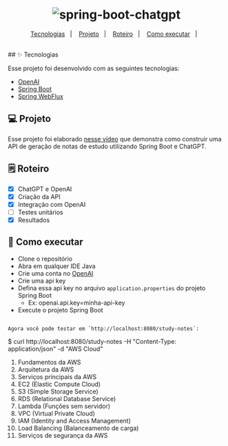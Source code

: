 <h1 align="center">
  <img alt="spring-boot-chatgpt" title="spring-boot-chatgpt" src=".github/logo.png" />
</h1>

<p align="center">
  <a href="#-tecnologias">Tecnologias</a>&nbsp;&nbsp;&nbsp;|&nbsp;&nbsp;&nbsp;
  <a href="#-projeto">Projeto</a>&nbsp;&nbsp;&nbsp;|&nbsp;&nbsp;&nbsp;
  <a href="#-solução">Roteiro</a>&nbsp;&nbsp;&nbsp;|&nbsp;&nbsp;&nbsp;
  <a href="#-como-executar">Como executar</a>&nbsp;&nbsp;&nbsp;|&nbsp;&nbsp;&nbsp;
</p>

<br>
## ✨ Tecnologias

Esse projeto foi desenvolvido com as seguintes tecnologias:

- [OpenAI](https://platform.openai.com/overview)
- [Spring Boot](https://spring.io/projects/spring-boot)
- [Spring WebFlux](https://docs.spring.io/spring-boot/docs/3.0.5/reference/htmlsingle/#web.reactive)

## 💻 Projeto

Esse projeto foi elaborado [nesse vídeo](https://youtu.be/fC_OdD6zy-Y) que demonstra como construir uma API de geração de notas de estudo utilizando Spring Boot e ChatGPT.

## 🗒️ Roteiro

- [x] ChatGPT e OpenAI
- [x] Criação da API
- [x] Integração com OpenAI
- [ ] Testes unitários
- [x] Resultados

## 🚀 Como executar

- Clone o repositório
- Abra em qualquer IDE Java
- Crie uma conta no [OpenAI](https://beta.openai.com/)
- Crie uma api key
- Defina essa api key no arquivo `application.properties` do projeto Spring Boot
  - Ex: openai.api.key=minha-api-key
- Execute o projeto Spring Boot
```

Agora você pode testar em `http://localhost:8080/study-notes`:
```
$ curl http://localhost:8080/study-notes -H "Content-Type: application/json" -d "AWS Cloud"

1.  Fundamentos da AWS
2.  Arquitetura da AWS
3.  Serviços principais da AWS
4.  EC2 (Elastic Compute Cloud)
5.  S3 (Simple Storage Service)
6.  RDS (Relational Database Service)
7.  Lambda (Funções sem servidor)
8.  VPC (Virtual Private Cloud)
9.  IAM (Identity and Access Management)
10. Load Balancing (Balanceamento de carga)
11.   Serviços de segurança da AWS

